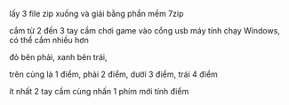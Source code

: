 
lấy 3 file zip xuống và giải  bằng phần mềm 7zip

cắm từ 2 đến 3 tay cầm chơi game vào cổng usb máy tính chạy Windows,
có thể cắm nhiều hơn

đỏ bên phải, xanh bên trái, 

trên cùng là 1 điểm, phải 2 điểm, dưới 3 điểm, trái 4 điểm

ít nhất 2 tay cầm cùng nhấn 1 phím mới tính điểm

